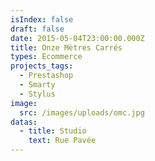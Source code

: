 ```yaml
---
isIndex: false
draft: false
date: 2015-05-04T23:00:00.000Z
title: Onze Mètres Carrés
types: Ecommerce
projects_tags:
  - Prestashop
  - Smarty
  - Stylus
image:
  src: /images/uploads/omc.jpg
datas:
  - title: Studio
    text: Rue Pavée
---
```


